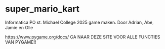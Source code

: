 # super_mario_kart
Informatica PO st. Michael College 2025 game maken. Door Adrian, Abe, Jamie en Olle

https://www.pygame.org/docs/ GA NAAR DEZE SITE VOOR ALLE FUNCTIES VAN PYGAME!!
